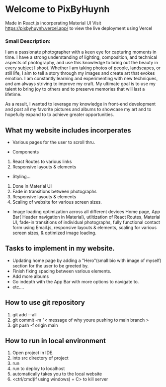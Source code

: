 # Welcome to PixByHuynh 
Made in React.js incorperating Material UI
Visit https://pixbyhuynh.vercel.app/ to view the live deployment using Vercel

### Small Description:
I am a passionate photographer with a keen eye for capturing moments in time. I have a strong 
understanding of lighting, composition, and technical aspects of photography, and use this knowledge
to bring out the beauty in every subject I shoot. Whether I am taking photos of people, landscapes,
or still life, I aim to tell a story through my images and create art that evokes emotion. I am constantly 
learning and experimenting with new techniques, and am always striving to improve my craft. My ultimate goal 
is to use my talent to bring joy to others and to preserve memories that will last a lifetime.

As a result, I wanted to leverage my knowledge in front-end development and post all my favorite pictures and albums
to showcase my art and to hopefully expand to to achieve greater opportunities.


## What my website includes incorperates
- Various pages for the user to scroll thru.

- Components
1. React Routes to various links
2. Responsive layouts & elements

- Styling...
1. Done in Material UI
2. Fade in transitions between photographs
3. Responsive layouts & elements
4. Scaling of website for various screen sizes.

- Image loading optimization across all different devices
Home page, App Bar( Header navigation in Material), utlitization of React Routes, Material UI, fade-in transitions of individual photographs, fully functional contact form using Email.js, responsive layouts & elements, scaling for various screen sizes, & optimized image loading.

## Tasks to implement in my website.
- Updating home page by adding a "Hero"(small bio with image of myself) section for the user to be greeted by.
- Finish fixing spacing between various elements.
- Add more albums
- Go indepth with the App Bar with more options to navigate to.
- etc....

## How to use git repository

1. git add --all
2. git commit -m "< message of why youre pushing to main branch >
3. git push -f origin main


## How to run in local environment
1. Open project in IDE.
2. <cd> into src directory of project
3. run <npm install>
4. run <npm start> to deploy to localhost
5. automatically takes you to the local website
6. <ctrl/cmd(if using windows) + C> to kill server
